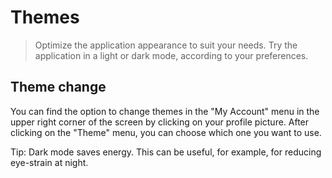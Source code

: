 # Themes

> Optimize the application appearance to suit your needs. Try the application in a light or dark mode, according to your preferences.

## Theme change

You can find the option to change themes in the "My Account" menu in the upper right corner  of the screen by clicking on your profile picture. After clicking on the "Theme" menu, you can choose which one you want to use.

Tip: Dark mode saves energy. This can be useful, for example, for reducing eye-strain at night.